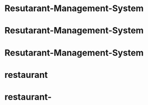 # Resutarant-Management-System
# Resutarant-Management-System
# Resutarant-Management-System
# restaurant
# restaurant-
